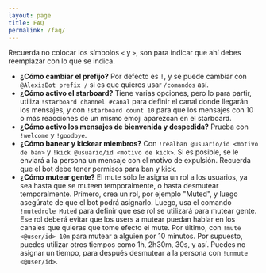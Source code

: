 ```yaml
---
layout: page
title: FAQ
permalink: /faq/
---
```


Recuerda no colocar los símbolos `<` y `>`, son para indicar que ahí debes reemplazar con lo que se indica.

* **¿Cómo cambiar el prefijo?** Por defecto es `!`, y se puede cambiar 
    con `@AlexisBot prefix /` si es que quieres usar `/comandos` así.
* **¿Cómo activo el starboard?** Tiene varias opciones, pero lo para partir, utiliza 
    `!starboard channel #canal` para definir el canal donde llegarán los mensajes, y con
    `!starboard count 10` para que los mensajes con 10 o más reacciones de un mismo
    emoji aparezcan en el starboard.
* **¿Cómo activo los mensajes de bienvenida y despedida?** Prueba con `!welcome` y `!goodbye`.
* **¿Cómo banear y kickear miembros?** Con `!realban @usuario/id <motivo de ban>` 
    y `!kick @usuario/id <motivo de kick>`. Si es posible, se le enviará a la persona
    un mensaje con el motivo de expulsión. Recuerda que el bot debe tener permisos para ban y kick.</li>
* **¿Cómo mutear gente?** El mute sólo le asigna un rol a los usuarios, ya sea hasta que se
    muteen temporalmente, o hasta desmutear temporalmente. Primero, crea un rol, por ejemplo "Muted", y
    luego asegúrate de que el bot podrá asignarlo. Luego, usa el comando `!mutedrole Muted`
    para definir que ese rol se utilizará para mutear gente. Ese rol deberá evitar que los users a
    mutear puedan hablar en los canales que quieras que tome efecto el mute. Por último, con
    `!mute <@user/id> 10m` para mutear a alguien por 10 minutos. Por supuesto, puedes
    utilizar otros tiempos como 1h, 2h30m, 30s, y así. Puedes no asignar un tiempo, para después desmutear
    a la persona con `!unmute <@user/id>`.
